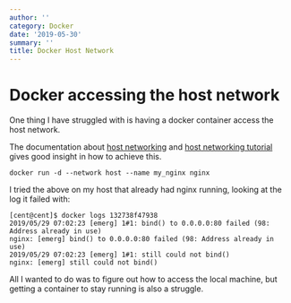 ```yaml
---
author: ''
category: Docker
date: '2019-05-30'
summary: ''
title: Docker Host Network
---
```

# Docker accessing the host network

One thing I have struggled with is having a docker container access the host network.

The documentation about [host networking](https://docs.docker.com/network/host/) and [host networking tutorial](https://docs.docker.com/network/network-tutorial-host/) gives good insight in how to achieve this.

    docker run -d --network host --name my_nginx nginx

I tried the above on my host that already had nginx running, looking at the log it failed with:

    [cent@cent]$ docker logs 132738f47938
    2019/05/29 07:02:23 [emerg] 1#1: bind() to 0.0.0.0:80 failed (98: Address already in use)
    nginx: [emerg] bind() to 0.0.0.0:80 failed (98: Address already in use)
    2019/05/29 07:02:23 [emerg] 1#1: still could not bind()
    nginx: [emerg] still could not bind()

All I wanted to do was to figure out how to access the local machine, but getting a container to stay running is also a struggle.

